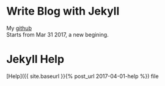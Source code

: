 # Write Blog with Jekyll
  My [github](https://github.com/fcharmy)  
  Starts from Mar 31 2017, a new begining.
 
# Jekyll Help
  [Help]({{ site.baseurl }}{% post_url 2017-04-01-help %}) file
